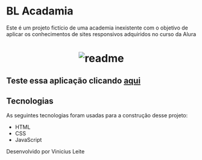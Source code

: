 <h1>BL Acadamia</h1>
<p>Este é um projeto fictício de uma academia inexistente com o objetivo de aplicar os conhecimentos de sites responsivos adquiridos no curso da Alura</p>

<h1 align="center">
    <img alt="readme" title="readme" src="./github/animacao.gif">
</h1>

<h2>Teste essa aplicação clicando <a href="https://blacademia.netlify.app/">aqui</a></h2>

## Tecnologias

As seguintes tecnologias foram usadas para a construção desse projeto:

- HTML
- CSS
- JavaScript


Desenvolvido por Vinicius Leite